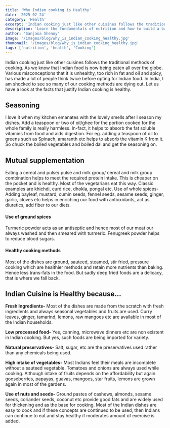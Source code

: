 ```yaml
---
title: 'Why Indian cooking is Healthy'
date: '2025-02-24'
category: 'Health'
excerpt: 'Indian cooking just like other cuisines follows the traditional methods of cooking. As we know that Indian food is now being eaten all over the globe. Various misconceptions that it is unhealthy.'
description: 'Learn the fundamentals of nutrition and how to build a balanced diet that works for your lifestyle.'
author: 'Sanjana Shenoy'
image: '/images/blog/why_is_indian_cooking_healthy.jpg'
thumbnail: '/images/blog/why_is_indian_cooking_healthy.jpg'
tags: ['nutrition', 'health', 'Cooking']
---
```


Indian cooking just like other cuisines follows the traditional methods of cooking. As we know that Indian food is now being eaten all over the globe. Various misconceptions that it is unhealthy, too rich in fat and oil and spicy, has made a lot of people think twice before opting for Indian food. In India, I am shocked to see so many of our cooking methods are dying out. Let us have a look at the facts that justify Indian cooking is healthy.

## Seasoning

I love it when my kitchen emanates with the lovely smells after I season my dishes. Add a teaspoon or two of oil/ghee for the portion cooked for the whole family is really harmless. In-fact, it helps to absorb the fat soluble vitamins from food and aids digestion. For eg. adding a teaspoon of oil to greens such as Spinach, amaranth etc helps to absorb the vitamin K from it. So chuck the boiled vegetables and boiled dal and get the seasoning on. 	

## Mutual supplementation

Eating a cereal and pulse/ pulse and milk group/ cereal and milk group combination helps to meet the required protein intake. This is cheaper on the pocket and is healthy. Most of the vegetarians eat this way. Classic examples are khichdi, curd rice, dhokla, pongal etc. 	Use of whole spices- Adding bayleaf, mustard, cumin seeds, fennel seeds, sesame seeds, ginger, garlic, cloves etc helps in enriching our food with antioxidants, act as diuretics, add fiber to our diets. 	

#### Use of ground spices
Turmeric powder acts as an antiseptic and hence most of our meat our always washed and then smeared with turmeric. Fenugreek powder helps to reduce blood sugars. 	

#### Healthy cooking methods
Most of the dishes are ground, sauteed, steamed, stir fried, pressure cooking which are healthier methods and retain more nutrients than baking. Hence less trans-fats in the food. But sadly deep fried foods are a delicacy, that is where we fall back. 	

## Indian Cuisine is Healthy because...

**Fresh Ingredients-** Most of the dishes are made from the scratch with fresh ingredients and always seasonal vegetables and fruits are used. Curry leaves, ginger, tamarind, lemons, raw mangoes etc are available in most of the Indian households. 	

**Low processed food-** Yes, canning, microwave dinners etc are non existent in Indian cooking. But yes, such foods are being imported for variety. 

**Natural preservatives-** Salt, sugar, etc are the preservatives used rather than any chemicals being used. 	

**High intake of vegetables-** Most Indians feel their meals are incomplete without a sauteed vegetable. Tomatoes and onions are always used while cooking. Although intake of fruits depends on the affordability but again gooseberries, papayas, guavas, mangoes, star fruits, lemons are grown again in most of the gardens. 	

**Use of nuts and seeds-** Ground pastes of cashews, almonds, sesame seeds, coriander seeds, coconut etc provide good fats and are widely used for thickening and as the base for cooking. Most of the Indian dishes are easy to cook and if these concepts are continued to be used, then Indians can continue to eat and stay healthy if moderates amount of exercise is added.

